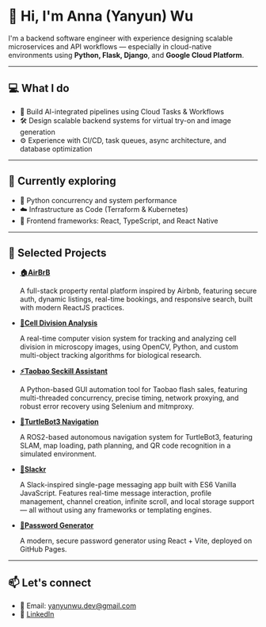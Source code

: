 # 👋 Hi, I'm Anna (Yanyun) Wu

I'm a backend software engineer with experience designing scalable microservices and API workflows — especially in cloud-native environments using **Python, Flask, Django**, and **Google Cloud Platform**.

---

## 💻 What I do

- 🧠 Build AI-integrated pipelines using Cloud Tasks & Workflows
- 🛠️ Design scalable backend systems for virtual try-on and image generation
- ⚙️ Experience with CI/CD, task queues, async architecture, and database optimization

---

## 🌱 Currently exploring

- 🐍 Python concurrency and system performance
- ☁️ Infrastructure as Code (Terraform & Kubernetes)
- 🎨 Frontend frameworks: React, TypeScript, and React Native

---

## 📌 Selected Projects

- [**🏠AirBrB**](https://github.com/annawu23/Airbrb)

  A full-stack property rental platform inspired by Airbnb, featuring secure auth, dynamic listings, real-time bookings, and responsive search, built with modern ReactJS practices.

- [**🧬Cell Division Analysis**](https://github.com/AnnaWu23/CellDivision_Luminous)

  A real-time computer vision system for tracking and analyzing cell division in microscopy images, using OpenCV, Python, and custom multi-object tracking algorithms for biological research.

- [**⚡Taobao Seckill Assistant**](https://github.com/AnnaWu23/Taobaoxiangcun-Script)

  A Python-based GUI automation tool for Taobao flash sales, featuring multi-threaded concurrency, precise timing, network proxying, and robust error recovery using Selenium and mitmproxy.

- [**🤖TurtleBot3 Navigation**](https://github.com/AnnaWu23/Wall_Follower)

  A ROS2-based autonomous navigation system for TurtleBot3, featuring SLAM, map loading, path planning, and QR code recognition in a simulated environment.

- [**💬Slackr**](https://github.com/AnnaWu23/Slackr)

  A Slack-inspired single-page messaging app built with ES6 Vanilla JavaScript. Features real-time message interaction, profile management, channel creation, infinite scroll, and local storage support — all without using any frameworks or templating engines.

- [**🔑Password Generator**](https://github.com/annawu23/password-generator)

  A modern, secure password generator using React + Vite, deployed on GitHub Pages.

---

## 📫 Let's connect

- 💌 Email: yanyunwu.dev@gmail.com
- 💼 [LinkedIn](https://www.linkedin.com/in/anna-yanyun-wu-b03894179/)